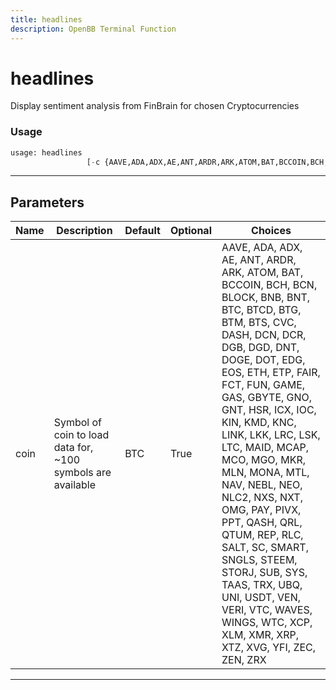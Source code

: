 ```yaml
---
title: headlines
description: OpenBB Terminal Function
---
```


# headlines

Display sentiment analysis from FinBrain for chosen Cryptocurrencies

### Usage

```python
usage: headlines
                 [-c {AAVE,ADA,ADX,AE,ANT,ARDR,ARK,ATOM,BAT,BCCOIN,BCH,BCN,BLOCK,BNB,BNT,BTC,BTCD,BTG,BTM,BTS,CVC,DASH,DCN,DCR,DGB,DGD,DNT,DOGE,DOT,EDG,EOS,ETH,ETP,FAIR,FCT,FUN,GAME,GAS,GBYTE,GNO,GNT,HSR,ICX,IOC,KIN,KMD,KNC,LINK,LKK,LRC,LSK,LTC,MAID,MCAP,MCO,MGO,MKR,MLN,MONA,MTL,NAV,NEBL,NEO,NLC2,NXS,NXT,OMG,PAY,PIVX,PPT,QASH,QRL,QTUM,REP,RLC,SALT,SC,SMART,SNGLS,STEEM,STORJ,SUB,SYS,TAAS,TRX,UBQ,UNI,USDT,VEN,VERI,VTC,WAVES,WINGS,WTC,XCP,XLM,XMR,XRP,XTZ,XVG,YFI,ZEC,ZEN,ZRX}]
```

---

## Parameters

| Name | Description | Default | Optional | Choices |
| ---- | ----------- | ------- | -------- | ------- |
| coin | Symbol of coin to load data for, ~100 symbols are available | BTC | True | AAVE, ADA, ADX, AE, ANT, ARDR, ARK, ATOM, BAT, BCCOIN, BCH, BCN, BLOCK, BNB, BNT, BTC, BTCD, BTG, BTM, BTS, CVC, DASH, DCN, DCR, DGB, DGD, DNT, DOGE, DOT, EDG, EOS, ETH, ETP, FAIR, FCT, FUN, GAME, GAS, GBYTE, GNO, GNT, HSR, ICX, IOC, KIN, KMD, KNC, LINK, LKK, LRC, LSK, LTC, MAID, MCAP, MCO, MGO, MKR, MLN, MONA, MTL, NAV, NEBL, NEO, NLC2, NXS, NXT, OMG, PAY, PIVX, PPT, QASH, QRL, QTUM, REP, RLC, SALT, SC, SMART, SNGLS, STEEM, STORJ, SUB, SYS, TAAS, TRX, UBQ, UNI, USDT, VEN, VERI, VTC, WAVES, WINGS, WTC, XCP, XLM, XMR, XRP, XTZ, XVG, YFI, ZEC, ZEN, ZRX |
---

